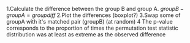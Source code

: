 
1.Calculate the difference between the group B and group A. 
$groupB - groupA = groupdiff$
2.Plot the differences (boxplot?)
3.Swap some of groupA with it's matched pair (groupB) (at random)
4 The p-value  corresponds to the proportion of times the permutation test statistic distribution was at least as extreme as the observed difference
